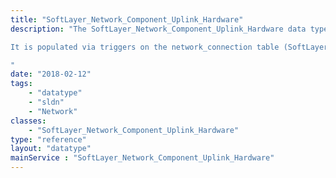 ```yaml
---
title: "SoftLayer_Network_Component_Uplink_Hardware"
description: "The SoftLayer_Network_Component_Uplink_Hardware data type abstracts information related to network connections between SoftLayer hardware and SoftLayer network components. 

It is populated via triggers on the network_connection table (SoftLayer_Network_Connection), so you shouldn't have to delete or insert records into this table, ever. 

"
date: "2018-02-12"
tags:
    - "datatype"
    - "sldn"
    - "Network"
classes:
    - "SoftLayer_Network_Component_Uplink_Hardware"
type: "reference"
layout: "datatype"
mainService : "SoftLayer_Network_Component_Uplink_Hardware"
---
```


